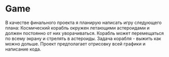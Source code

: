 # Gamе
В качестве финального проекта я планирую написать игру следующего плана:
Космический корабль окружен летающими астероидами и должен постоянно от них уворачиваться.
Корабль может перемещаться по всему экрану и стрелять в астероиды.
Задача корабля - выжить как можно дольше.
Проект предполагает отрисовку всей графики и написание кода.
